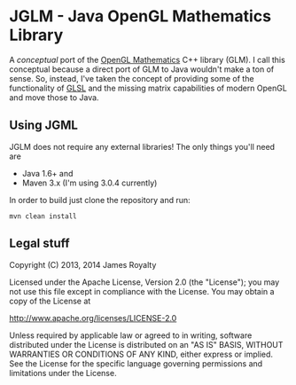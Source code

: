 JGLM - Java OpenGL Mathematics Library
======================================

A *conceptual* port of the [OpenGL Mathematics](http://glm.g-truc.net/) C++ 
library (GLM).  I call this conceptual because a direct port of GLM to Java wouldn't
make a ton of sense.  So, instead, I've taken the concept of providing some of
the functionality of [GLSL](http://www.opengl.org/documentation/glsl/) and
the missing matrix capabilities of modern OpenGL and move those to Java.


Using JGML
----------

JGLM does not require any external libraries!  The only things you'll need are

* Java 1.6+ and
* Maven 3.x (I'm using 3.0.4 currently)

In order to build just clone the repository and run:

    mvn clean install


Legal stuff
-----------

Copyright (C) 2013, 2014 James Royalty

Licensed under the Apache License, Version 2.0 (the "License");
you may not use this file except in compliance with the License.
You may obtain a copy of the License at

http://www.apache.org/licenses/LICENSE-2.0

Unless required by applicable law or agreed to in writing, software
distributed under the License is distributed on an "AS IS" BASIS,
WITHOUT WARRANTIES OR CONDITIONS OF ANY KIND, either express or implied.
See the License for the specific language governing permissions and
limitations under the License.

